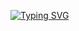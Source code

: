 [![Typing SVG](https://readme-typing-svg.demolab.com?font=Press+Start+2P&size=10&duration=500&pause=500&color=c9d1d9&background=&vCenter=true&multiline=true&width=700&height=400&lines=Hi+there!;I'm+a+self-taught+programmer+with+5%2B+years+of+coding+experience.;;My+tool+stack+is%3A;-+Scala%2C+SBT;-+Java%2C+Maven;-+Python+(automation+scripts);-+SQL%2C+PostgreSQL%2C+Liquibase;-+Git%2C+Nginx%2C+Docker%2C+Linux+(arch+btw);etc.;;About+me%3A;1.+Perseverance;2.+Desire+to+develop;3.+Striving+to+be+better;4.+Sociability;5.+Wild+curiosity+about+everything+I+don't+know+yet;;My+goals%3A;1.+Become+an+advanced+java%2Fscala+developer;2.+Create+something+new+and+cool;3.+Meet+interesting+people;4.+Make+the+world+a+better+place;5.+Keep+doing+what+i+like+until+my+heart+stops;;Be+happy+\:3)](https://git.io/typing-svg)
